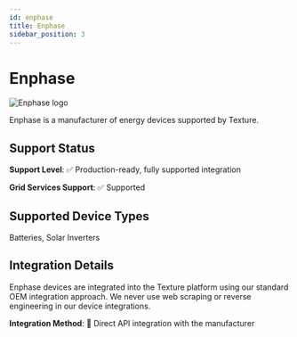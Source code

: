 ```yaml
---
id: enphase
title: Enphase
sidebar_position: 3
---
```


# Enphase

<div style={{ textAlign: 'center', margin: '20px 0' }}>
  <img 
    src="https://device.cms.texture.energy/logo/%20Enphase%20Vector%20Icon.svg" 
    alt="Enphase logo" 
    style={{ maxWidth: '200px', maxHeight: '150px' }}
  />
</div>

Enphase is a manufacturer of energy devices supported by Texture.



## Support Status

**Support Level**: ✅ Production-ready, fully supported integration

**Grid Services Support**: ✅ Supported

## Supported Device Types

Batteries, Solar Inverters

## Integration Details

Enphase devices are integrated into the Texture platform using our standard OEM integration approach. We never use web scraping or reverse engineering in our device integrations.

**Integration Method**: 🔌 Direct API integration with the manufacturer



